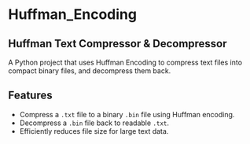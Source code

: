 # Huffman_Encoding
## Huffman Text Compressor & Decompressor

A Python project that uses Huffman Encoding to compress text files into compact binary files, and decompress them back.

## Features
- Compress a `.txt` file to a binary `.bin` file using Huffman encoding.
- Decompress a `.bin` file back to readable `.txt`.
- Efficiently reduces file size for large text data.

